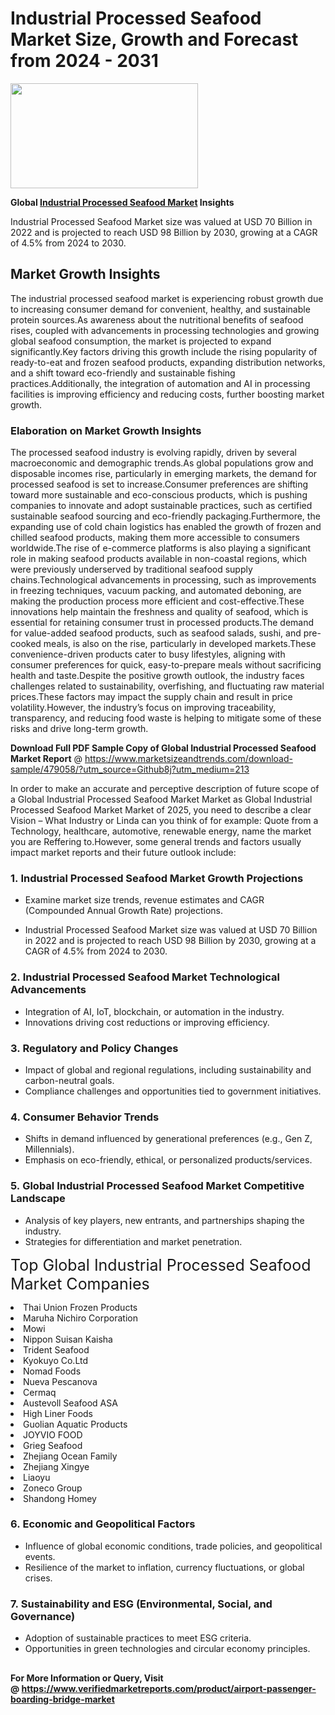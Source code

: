 <H1>Industrial Processed Seafood Market Size, Growth and Forecast from 2024 - 2031</H1><img class="aligncenter size-medium wp-image-584254" src="https://thirdeyenews.in/wp-content/uploads/2024/09/Global-Market-Research-300x168.jpeg" alt="" width="300" height="168" /><p><strong>Global&nbsp;<a href="https://www.marketsizeandtrends.com/download-sample/479058/?utm_source=Github8j?utm_medium=213">Industrial Processed Seafood Market</a> Insights</strong></p><p>Industrial Processed Seafood Market size was valued at USD 70 Billion in 2022 and is projected to reach USD 98 Billion by 2030, growing at a CAGR of 4.5% from 2024 to 2030.</p><p><h2>Market Growth Insights</h2> <p>The industrial processed seafood market is experiencing robust growth due to increasing consumer demand for convenient, healthy, and sustainable protein sources.As awareness about the nutritional benefits of seafood rises, coupled with advancements in processing technologies and growing global seafood consumption, the market is projected to expand significantly.Key factors driving this growth include the rising popularity of ready-to-eat and frozen seafood products, expanding distribution networks, and a shift toward eco-friendly and sustainable fishing practices.Additionally, the integration of automation and AI in processing facilities is improving efficiency and reducing costs, further boosting market growth.</p> <h3>Elaboration on Market Growth Insights</h3> <p>The processed seafood industry is evolving rapidly, driven by several macroeconomic and demographic trends.As global populations grow and disposable incomes rise, particularly in emerging markets, the demand for processed seafood is set to increase.Consumer preferences are shifting toward more sustainable and eco-conscious products, which is pushing companies to innovate and adopt sustainable practices, such as certified sustainable seafood sourcing and eco-friendly packaging.Furthermore, the expanding use of cold chain logistics has enabled the growth of frozen and chilled seafood products, making them more accessible to consumers worldwide.The rise of e-commerce platforms is also playing a significant role in making seafood products available in non-coastal regions, which were previously underserved by traditional seafood supply chains.Technological advancements in processing, such as improvements in freezing techniques, vacuum packing, and automated deboning, are making the production process more efficient and cost-effective.These innovations help maintain the freshness and quality of seafood, which is essential for retaining consumer trust in processed products.The demand for value-added seafood products, such as seafood salads, sushi, and pre-cooked meals, is also on the rise, particularly in developed markets.These convenience-driven products cater to busy lifestyles, aligning with consumer preferences for quick, easy-to-prepare meals without sacrificing health and taste.Despite the positive growth outlook, the industry faces challenges related to sustainability, overfishing, and fluctuating raw material prices.These factors may impact the supply chain and result in price volatility.However, the industry’s focus on improving traceability, transparency, and reducing food waste is helping to mitigate some of these risks and drive long-term growth.<p><span class=""><strong>Download Full PDF Sample Copy of Global Industrial Processed Seafood Market Report</strong> @ <a href="https://www.marketsizeandtrends.com/download-sample/479058/?utm_source=Github8j?utm_medium=213" target="_blank">https://www.marketsizeandtrends.com/download-sample/479058/?utm_source=Github8j?utm_medium=213</a></span></p><p>In order to make an accurate and perceptive description of future scope of a Global&nbsp;Industrial Processed Seafood Market Market as Global&nbsp;Industrial Processed Seafood Market Market of 2025, you need to describe a clear Vision &ndash; What Industry or Linda can you think of for example: Quote from a Technology, healthcare, automotive, renewable energy, name the market you are Reffering to.However, some general trends and factors usually impact market reports and their future outlook include:</p><h3>1.&nbsp;<strong>Industrial Processed Seafood Market Growth Projections</strong></h3><ul><li>Examine market size trends, revenue estimates and CAGR (Compounded Annual Growth Rate) projections.</li><li><p>Industrial Processed Seafood Market size was valued at USD 70 Billion in 2022 and is projected to reach USD 98 Billion by 2030, growing at a CAGR of 4.5% from 2024 to 2030.</p></li></ul><h3>2.&nbsp;<strong>Industrial Processed Seafood Market Technological Advancements</strong></h3><ul><li>Integration of AI, IoT, blockchain, or automation in the industry.</li><li>Innovations driving cost reductions or improving efficiency.</li></ul><h3>3.&nbsp;<strong>Regulatory and Policy Changes</strong></h3><ul><li>Impact of global and regional regulations, including sustainability and carbon-neutral goals.</li><li>Compliance challenges and opportunities tied to government initiatives.</li></ul><h3>4.&nbsp;<strong>Consumer Behavior Trends</strong></h3><ul><li>Shifts in demand influenced by generational preferences (e.g., Gen Z, Millennials).</li><li>Emphasis on eco-friendly, ethical, or personalized products/services.</li></ul><h3>5.&nbsp;<strong>Global Industrial Processed Seafood Market Competitive Landscape</strong></h3><ul><li>Analysis of key players, new entrants, and partnerships shaping the industry.</li><li>Strategies for differentiation and market penetration.</li></ul><p data-pm-slice="1 1 []"><span style="color: inherit; font-family: inherit; font-size: 25px;">Top Global Industrial Processed Seafood Market Companies</span></p><div class="" data-test-id=""><p><li>Thai Union Frozen Products</li><li> Maruha Nichiro Corporation</li><li> Mowi</li><li> Nippon Suisan Kaisha</li><li> Trident Seafood</li><li> Kyokuyo Co.Ltd</li><li> Nomad Foods</li><li> Nueva Pescanova</li><li> Cermaq</li><li> Austevoll Seafood ASA</li><li> High Liner Foods</li><li> Guolian Aquatic Products</li><li> JOYVIO FOOD</li><li> Grieg Seafood</li><li> Zhejiang Ocean Family</li><li> Zhejiang Xingye</li><li> Liaoyu</li><li> Zoneco Group</li><li> Shandong Homey</li></p></div><h3>6.&nbsp;<strong>Economic and Geopolitical Factors</strong></h3><ul><li>Influence of global economic conditions, trade policies, and geopolitical events.</li><li>Resilience of the market to inflation, currency fluctuations, or global crises.</li></ul><h3>7.&nbsp;<strong>Sustainability and ESG (Environmental, Social, and Governance)</strong></h3><ul><li>Adoption of sustainable practices to meet ESG criteria.</li><li>Opportunities in green technologies and circular economy principles.</li></ul><h2><strong style="font-size: 14px;">For More Information or Query, Visit @&nbsp;</strong><a style="background-color: #ffffff; font-size: 14px;" href="https://www.marketsizeandtrends.com/report/industrial-processed-seafood-market/" target="_blank">https://www.verifiedmarketreports.com/product/airport-passenger-boarding-bridge-market</a></h2>